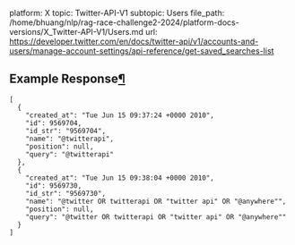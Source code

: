 platform: X
topic: Twitter-API-V1
subtopic: Users
file_path: /home/bhuang/nlp/rag-race-challenge2-2024/platform-docs-versions/X_Twitter-API-V1/Users.md
url: https://developer.twitter.com/en/docs/twitter-api/v1/accounts-and-users/manage-account-settings/api-reference/get-saved_searches-list

## Example Response[¶](#example-response "Permalink to this headline")

    [
      {
        "created_at": "Tue Jun 15 09:37:24 +0000 2010",
        "id": 9569704,
        "id_str": "9569704",
        "name": "@twitterapi",
        "position": null,
        "query": "@twitterapi"
      },
      {
        "created_at": "Tue Jun 15 09:38:04 +0000 2010",
        "id": 9569730,
        "id_str": "9569730",
        "name": "@twitter OR twitterapi OR "twitter api" OR "@anywhere"",
        "position": null,
        "query": "@twitter OR twitterapi OR "twitter api" OR "@anywhere""
      }
    ]